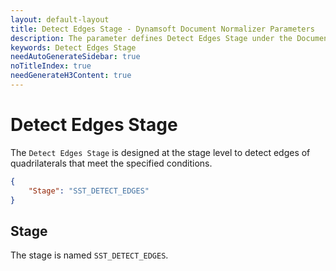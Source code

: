 ```yaml
---
layout: default-layout
title: Detect Edges Stage - Dynamsoft Document Normalizer Parameters
description: The parameter defines Detect Edges Stage under the Document Detection Section.
keywords: Detect Edges Stage
needAutoGenerateSidebar: true
noTitleIndex: true
needGenerateH3Content: true
---
```


# Detect Edges Stage

The `Detect Edges Stage` is designed at the stage level to detect edges of quadrilaterals that meet the specified conditions.

```json
{
    "Stage": "SST_DETECT_EDGES"
}
```

## Stage

The stage is named `SST_DETECT_EDGES`.